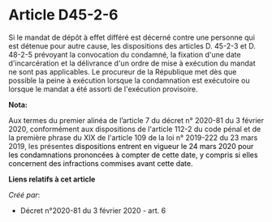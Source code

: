 # Article D45-2-6

Si le mandat de dépôt à effet différé est décerné contre une personne qui est détenue pour autre cause, les dispositions des
articles D. 45-2-3 et D. 48-2-5 prévoyant la convocation du condamné, la fixation d'une date d'incarcération et la délivrance
d'un ordre de mise à exécution du mandat ne sont pas applicables. Le procureur de la République met dès que possible la peine
à exécution lorsque la condamnation est exécutoire ou lorsque le mandat a été assorti de l'exécution provisoire.

**Nota:**

Aux termes du premier alinéa de l’article 7 du décret n° 2020-81 du 3 février 2020, conformément aux dispositions de
l'article 112-2 du code pénal et de la première phrase du XIX de l'article 109 de la loi n° 2019-222 du 23 mars 2019, les
présentes 
  <font color="black">dispositions entrent en vigueur le 24 mars 2020 pour les condamnations prononcées à compter de cette
date, y compris si elles concernent des infractions commises avant cette date.</font>

**Liens relatifs à cet article**

_Créé par_:

  - Décret n°2020-81 du 3 février 2020 - art. 6
